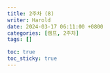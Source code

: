 ```yaml
---
title: 2주차 (8)
writer: Harold
date: 2024-03-17 06:11:00 +0800
categories: [캠프, 2주차]
tags: []

toc: true
toc_sticky: true
---
```



